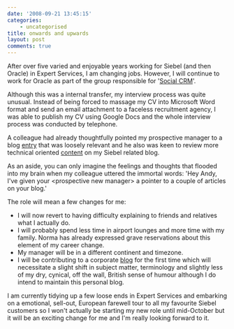 ```yaml
---
date: '2008-09-21 13:45:15'
categories:
    - uncategorised
title: onwards and upwards
layout: post
comments: true
---
```

After over five varied and enjoyable years working for Siebel (and then
Oracle) in Expert Services, I am changing jobs. However, I will continue
to work for Oracle as part of the group responsible for '[Social
CRM](http://www.oracle.com/applications/socialcrm/index.html)'.

Although this was a internal transfer, my interview process was quite
unusual. Instead of being forced to massage my CV into Microsoft Word
format and send an email attachment to a faceless recruitment agency, I
was able to publish my CV using Google Docs and the whole interview
process was conducted by telephone.

A colleague had already thoughtfully pointed my prospective manager to a
blog
[entry](http://www.nbrightside.com/blog/2008/07/16/how-to-make-100-friends-on-identi-ca-in-14-days)
that was loosely relevant and he also was keen to review more technical
oriented [content](http://www.nbrightside.com/drupal/node/27) on my Siebel
related blog.

As an aside, you can only imagine the feelings and thoughts that flooded
into my brain when my colleague uttered the immortal words: 'Hey Andy,
I've given your <prospective new manager\> a pointer to a couple of
articles on your blog.'

The role will mean a few changes for me:

-   I will now revert to having difficulty explaining to friends and
    relatives what I actually do.
-   I will probably spend less time in airport lounges and more time
    with my family. Norma has already expressed grave reservations about
    this element of my career change.
-   My manager will be in a different continent and timezone.
-   I will be contributing to a corporate
    [blog](http://blogs.oracle.com/socialcrm/) for the first time which
    will necessitate a slight shift in subject matter, terminology and
    slightly less of my dry, cynical, off the wall, British sense of
    humour although I do intend to maintain this personal blog.

I am currently tidying up a few loose ends in Expert Services and
embarking on a emotional, sell-out, European farewell tour to all my
favourite Siebel customers so I won't actually be starting my new role
until mid-October but it will be an exciting change for me and I'm
really looking forward to it.
